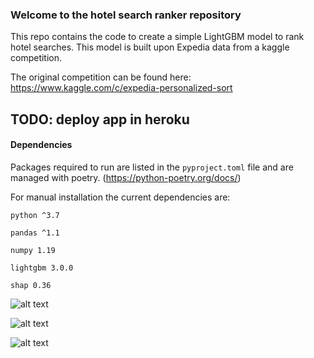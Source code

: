 ### Welcome to the hotel search ranker repository
This repo contains the code to create a simple LightGBM model to rank hotel searches. This model is built upon Expedia data from a kaggle competition.

The original competition can be found here: <https://www.kaggle.com/c/expedia-personalized-sort>


TODO: deploy app in heroku
---

#### Dependencies
Packages required to run are listed in the `pyproject.toml` file and are managed with poetry. (<https://python-poetry.org/docs/>)

For manual installation the current dependencies are:

`python ^3.7`

`pandas ^1.1`

`numpy 1.19`

`lightgbm 3.0.0`

`shap 0.36`


![alt text](https://upload.wikimedia.org/wikipedia/commons/f/f8/Python_logo_and_wordmark.svg "Logo Python")

![alt text](https://lightgbm.readthedocs.io/en/latest/_images/LightGBM_logo_black_text.svg "Logo LightGBM")

![alt text](https://user-images.githubusercontent.com/38404461/65588818-7734b500-df88-11e9-907c-a0bc0c0fdfc1.png "Logo SHAP")


